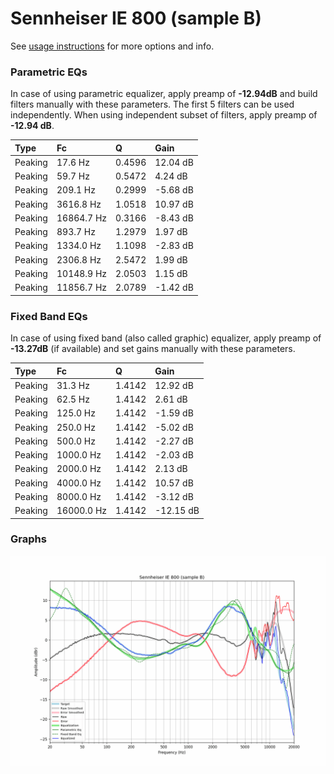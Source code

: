 # Sennheiser IE 800 (sample B)
See [usage instructions](https://github.com/jaakkopasanen/AutoEq#usage) for more options and info.

### Parametric EQs
In case of using parametric equalizer, apply preamp of **-12.94dB** and build filters manually
with these parameters. The first 5 filters can be used independently.
When using independent subset of filters, apply preamp of **-12.94 dB**.

| Type    | Fc         |      Q | Gain     |
|:--------|:-----------|:-------|:---------|
| Peaking | 17.6 Hz    | 0.4596 | 12.04 dB |
| Peaking | 59.7 Hz    | 0.5472 | 4.24 dB  |
| Peaking | 209.1 Hz   | 0.2999 | -5.68 dB |
| Peaking | 3616.8 Hz  | 1.0518 | 10.97 dB |
| Peaking | 16864.7 Hz | 0.3166 | -8.43 dB |
| Peaking | 893.7 Hz   | 1.2979 | 1.97 dB  |
| Peaking | 1334.0 Hz  | 1.1098 | -2.83 dB |
| Peaking | 2306.8 Hz  | 2.5472 | 1.99 dB  |
| Peaking | 10148.9 Hz | 2.0503 | 1.15 dB  |
| Peaking | 11856.7 Hz | 2.0789 | -1.42 dB |

### Fixed Band EQs
In case of using fixed band (also called graphic) equalizer, apply preamp of **-13.27dB**
(if available) and set gains manually with these parameters.

| Type    | Fc         |      Q | Gain      |
|:--------|:-----------|:-------|:----------|
| Peaking | 31.3 Hz    | 1.4142 | 12.92 dB  |
| Peaking | 62.5 Hz    | 1.4142 | 2.61 dB   |
| Peaking | 125.0 Hz   | 1.4142 | -1.59 dB  |
| Peaking | 250.0 Hz   | 1.4142 | -5.02 dB  |
| Peaking | 500.0 Hz   | 1.4142 | -2.27 dB  |
| Peaking | 1000.0 Hz  | 1.4142 | -2.03 dB  |
| Peaking | 2000.0 Hz  | 1.4142 | 2.13 dB   |
| Peaking | 4000.0 Hz  | 1.4142 | 10.57 dB  |
| Peaking | 8000.0 Hz  | 1.4142 | -3.12 dB  |
| Peaking | 16000.0 Hz | 1.4142 | -12.15 dB |

### Graphs
![](./Sennheiser%20IE%20800%20(sample%20B).png)